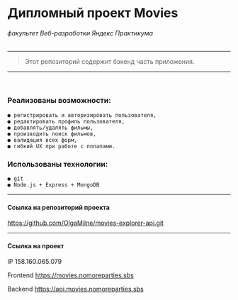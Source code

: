 # Дипломный проект Movies

###### *факультет Веб-разработки Яндекс Практикума* <br/>
-----
> Этот репозиторий содержит бэкенд часть приложения.
-----
<br/>


###  Реализованы возможности:
```
● регистрировать и авторизировать пользователя,
● редактировать профиль пользователя,
● добавлять/удалять фильмы,
● производить поиск фильмов,
● валидация всех форм,
● гибкий UX при работе с попапами.
```
###  Использованы технологии:
```
● git
● Node.js + Express + MongoDB
```
----

#### Ссылка на репозиторий проекта
https://github.com/OlgaMilne/movies-explorer-api.git

----
#### Ссылка на проект

IP  158.160.065.079

Frontend https://movies.nomoreparties.sbs

Backend https://api.movies.nomoreparties.sbs
